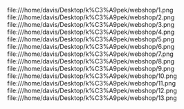 file:///home/davis/Desktop/k%C3%A9pek/webshop/1.png
file:///home/davis/Desktop/k%C3%A9pek/webshop/2.png
file:///home/davis/Desktop/k%C3%A9pek/webshop/3.png
file:///home/davis/Desktop/k%C3%A9pek/webshop/4.png
file:///home/davis/Desktop/k%C3%A9pek/webshop/5.png
file:///home/davis/Desktop/k%C3%A9pek/webshop/6.png
file:///home/davis/Desktop/k%C3%A9pek/webshop/7.png
file:///home/davis/Desktop/k%C3%A9pek/webshop/8.png
file:///home/davis/Desktop/k%C3%A9pek/webshop/9.png
file:///home/davis/Desktop/k%C3%A9pek/webshop/10.png
file:///home/davis/Desktop/k%C3%A9pek/webshop/11.png
file:///home/davis/Desktop/k%C3%A9pek/webshop/12.png
file:///home/davis/Desktop/k%C3%A9pek/webshop/13.png
